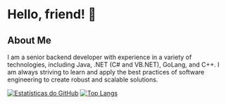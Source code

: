 # Hello, friend! 👋

## About Me

I am a senior backend developer with experience in a variety of technologies, including Java, .NET (C# and VB.NET), GoLang, and C++. I am always striving to learn and apply the best practices of software engineering to create robust and scalable solutions.

[![Estatísticas do GitHub](https://github-readme-stats.vercel.app/api?username=KleyvissonMatias&show_icons=true&theme=dark)](https://github.com/KleyvissonMatias/github-readme-stats) [![Top Langs](https://github-readme-stats.vercel.app/api/top-langs/?username=KleyvissonMatias&layout=compact&theme=dark)](https://github.com/KleyvissonMatias/github-readme-stats)
